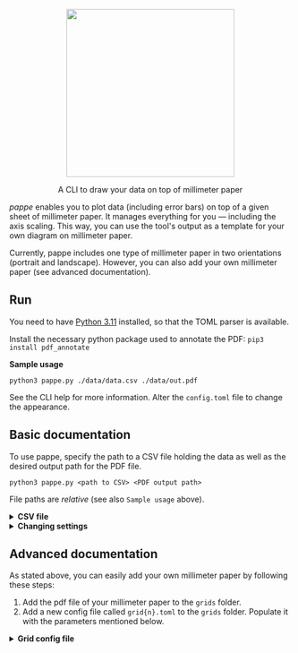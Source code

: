 <p align="center">
  <img src="https://github.com/paul019/pappe/assets/37160523/e65b47d8-b36b-48ae-9c98-dde2a80a72e2" width="300px" />
  <p align="center">A CLI to draw your data on top of millimeter paper</p>
</p>

*pappe* enables you to plot data (including error bars) on top of a given sheet of millimeter paper. It manages everything for you — including the axis scaling. This way, you can use the tool's output as a template for your own diagram on millimeter paper.

Currently, pappe includes one type of millimeter paper in two orientations (portrait and landscape). However, you can also add your own millimeter paper (see advanced documentation).


## Run

You need to have [Python 3.11](https://www.python.org/downloads/) installed, so that the TOML parser is available.

Install the necessary python package used to annotate the PDF: `pip3 install pdf_annotate`

**Sample usage**

```
python3 pappe.py ./data/data.csv ./data/out.pdf
```

See the CLI help for more information. Alter the `config.toml` file to change the appearance.


## Basic documentation

To use pappe, specify the path to a CSV file holding the data as well as the desired output path for the PDF file.

```
python3 pappe.py <path to CSV> <PDF output path>
```

File paths are *relative* (see also `Sample usage` above).


<details>
<summary><b>CSV file</b></summary>

The supplied CSV file must have 6 or 7 columns and it *may* contain a header row. Each row represents one data point. This is what the columns are for:

| Column | Content |
| ------ | ------- |
| 1 | x-value |
| 2 | lower error of x-value |
| 3 | upper error of x-value |
| 4 | y-value |
| 5 | lower error of y-value |
| 6 | upper error of y-value |
| 7 (optional) | Put `hide` here to hide this datapoint from the linear regressor. This can be used to handle outliers. |

If you don't want your x- or y-values to have error bars, simply set the error to `0.0`. However, you still need to fill the corresponding columns.

See the [`data/data.csv`](./data/data.csv) file as an example.
</details>


<details>
<summary><b>Changing settings</b></summary>

To change basic settings, change the `config.toml` file. The following parameters can be set:

| Parameter | Type | Default | Meaning |
| --------- | ---- | ------- | ------- |
| `grid_variant` | `1` or `2` | `1` | `1` for portrait paper and `2` for landscape paper (you can also add your own paper; see advanced documentation). |
| `factors/x`, `factors/y` | `List<int>` | `[1, 1.5, 2, 3, 4, 5, 6, 8, 9]` | The tool first tries to scale the data by the largest possible power of ten (so that your data still fits on the grid). It then chooses one of the supplied factors to further scale up the data; here again, it uses the largest possible factor. Change this array in order to obtain the desired scaling of the data in `x`- and `y`-direction. |
| `origins/x`, `origins/y` | `bool` | `true` | If you want the `x`- or `y`-axis to include the value `0`, set this to `true`. |
| `linear_regression/print_parameters` | `bool` | `true` | Do a linear regression and print the computed parameters? |
| `linear_regression/draw_curve_of_best_fit` | `bool` | `true` | Do a linear regression and draw the curve of best fit? |
| `linear_regression/draw_error_curve_low_slope`, `linear_regression/draw_error_curve_high_slope` | `bool` | `false` | (EXPERIMENTAL) Do a linear regression and draw the error lines with lowest/highest slope within error bounds? |

See the [`config.toml`](./config.toml) file.
</details>


## Advanced documentation

As stated above, you can easily add your own millimeter paper by following these steps:

1. Add the pdf file of your millimeter paper to the `grids` folder.
2. Add a new config file called `grid{n}.toml` to the `grids` folder. Populate it with the parameters mentioned below.


<details>
<summary><b>Grid config file</b></summary>

Adding your own millimeter paper requires you to "measure" it. Read the following table chronologically for instructions:

| Parameter | Meaning / Instructions |
| --- | --- |
| `paper/file` | Relative path of your grid pdf file (relative from the project's entry point). |
| `paper/width`, `paper/height` | Export your millimeter paper pdf file as a `jpg` image (e. g. with `300 ppi`). Input this image's pixel dimensions here. |
| `grid/width`, `grid/height` | Use a suitable image viewing application to determine the pixel dimensions of the actual grid on your millimeter paper. |
| `grid/x`, `grid/y` | Use a suitable image viewing application to determine the pixel position of the lower left corner of the actual grid on your millimeter paper. (This position should be measured from the lower left corner of your image.) |
| `grid/num_x_blocks`, `grid/num_y_blocks` | The number of *big* blocks on your millimeter paper. For example `18 x 27`. |
| `grid/num_x_tiny_blocks_per_block`, `grid/num_y_tiny_blocks_per_block` | Number of *tiny* blocks per big block. Usually, this number should be `10`. |
| `drawing/cross_size` | Pixel size of the displayed data points. |
| `drawing/axis_tick_size` | Pixel size of the axis ticks. |

See the [`grids/grid1.toml`](./grids/grid1.toml) file as an example.
</details>
